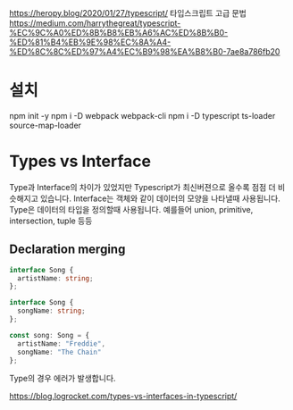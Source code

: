 https://heropy.blog/2020/01/27/typescript/
타입스크립트 고급 문법
https://medium.com/harrythegreat/typescript-%EC%9C%A0%ED%8B%B8%EB%A6%AC%ED%8B%B0-%ED%81%B4%EB%9E%98%EC%8A%A4-%ED%8C%8C%ED%97%A4%EC%B9%98%EA%B8%B0-7ae8a786fb20

# 설치

npm init -y
npm i -D webpack webpack-cli 
npm i -D typescript ts-loader source-map-loader

# Types vs Interface

Type과 Interface의 차이가 있었지만 Typescript가 최신버젼으로 올수록 점점 더 비슷해지고 있습니다.
Interface는 객체와 같이 데이터의 모양을 나타낼때 사용됩니다.
Type은 데이터의 타입을 정의할때 사용됩니다. 예를들어 union, primitive, intersection, tuple 등등

## Declaration merging

```ts
interface Song {
  artistName: string;
};

interface Song {
  songName: string;
};

const song: Song = {
  artistName: "Freddie",
  songName: "The Chain"
};
```

Type의 경우 에러가 발생합니다.


https://blog.logrocket.com/types-vs-interfaces-in-typescript/
